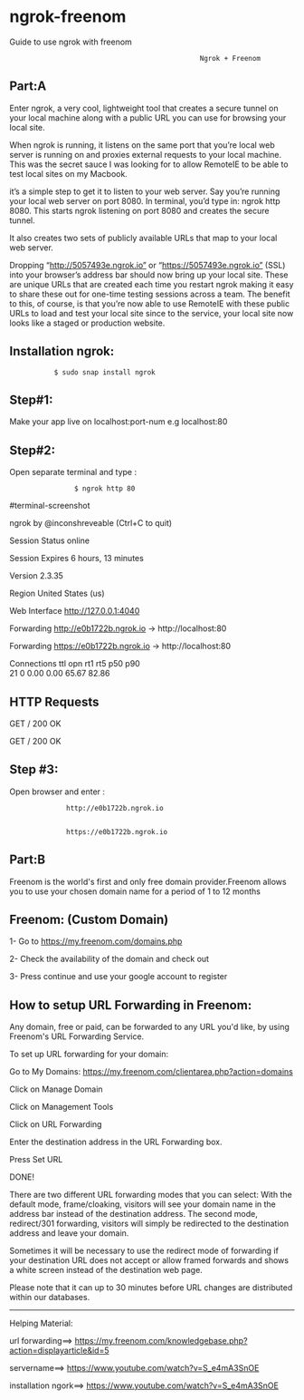 # ngrok-freenom
Guide to use ngrok with freenom




                                                   Ngrok + Freenom




Part:A
------
 

Enter ngrok, a very cool, lightweight tool that creates a secure tunnel on your local machine along with a public URL you can use for browsing your local site.

When ngrok is running, it listens on the same port that you’re local web server is running on and proxies external requests to your local machine. This was the secret sauce I was looking for to allow RemoteIE to be able to test local sites on my Macbook.

it’s a simple step to get it to listen to your web server. Say you’re running your local web server on port 8080. In terminal, you’d type in: ngrok http 8080. This starts ngrok listening on port 8080 and creates the secure tunnel.

It also creates two sets of publicly available URLs that map to your local web server.

Dropping “http://5057493e.ngrok.io” or “https://5057493e.ngrok.io” (SSL) into your browser’s address bar should now bring up your local site. These are unique URLs that are created each time you restart ngrok making it easy to share these out for one-time testing sessions across a team. The benefit to this, of course, is that you’re now able to use RemoteIE with these public URLs to load and test your local site since to the service, your local site now looks like a staged or production website.


Installation ngrok:
-------------------
   
               $ sudo snap install ngrok

Step#1:
------

Make your app live on localhost:port-num e.g localhost:80

Step#2:
------

Open separate terminal and type :

                    $ ngrok http 80


#terminal-screenshot

ngrok by @inconshreveable                                                                                                     (Ctrl+C to quit)
                                                                                                                                              
Session Status                online                                                                                                          

Session Expires               6 hours, 13 minutes                                                                                             

Version                       2.3.35                                                                                                          

Region                        United States (us)                                                                                              

Web Interface                 http://127.0.0.1:4040                                                                                           

Forwarding                    http://e0b1722b.ngrok.io -> http://localhost:80                                                                 

Forwarding                    https://e0b1722b.ngrok.io -> http://localhost:80                                                                
                                                                                                                                              
Connections                   ttl     opn     rt1     rt5     p50     p90                                                                     
                              21      0       0.00    0.00    65.67   82.86                                                                   
                                                                                                                                              
HTTP Requests                                                                                                                                 
-------------                                                                                                                                 
                                                                                                                                              
GET /                                   200 OK                                                                                                

GET /                                   200 OK                                                                                                
 

Step #3:
-------

Open browser and enter :

                  http://e0b1722b.ngrok.io


                  https://e0b1722b.ngrok.io



Part:B
-------

Freenom is the world's first and only free domain provider.Freenom allows you to use your chosen domain name for a period of 1 to 12 months


Freenom: (Custom Domain)
------------------------

1- Go to https://my.freenom.com/domains.php

2- Check the availability of the domain and check out

3- Press continue and use your google account to register

 
How to setup URL Forwarding in Freenom:
--------------------------------------
Any domain, free or paid, can be forwarded to any URL you'd like, by using Freenom's URL Forwarding Service. 

To set up URL forwarding for your domain:

Go to My Domains: https://my.freenom.com/clientarea.php?action=domains

Click on Manage Domain

Click on Management Tools

Click on URL Forwarding

Enter the destination address in the URL Forwarding box.

Press Set URL

DONE!

There are two different URL forwarding modes that you can select:
With the default mode, frame/cloaking, visitors will see your domain name in the address bar instead of the destination address.
The second mode, redirect/301 forwarding, visitors will simply be redirected to the destination address and leave your domain. 

Sometimes it will be necessary to use the redirect mode of forwarding if your destination URL does not accept or allow framed forwards and shows a white screen instead of the destination web page. 

Please note that it can up to 30 minutes before URL changes are distributed within our databases.



--------------------------------------------------------------------------------------------------------------------------------------------


Helping Material:

url forwarding==> https://my.freenom.com/knowledgebase.php?action=displayarticle&id=5 

servername==> https://www.youtube.com/watch?v=S_e4mA3SnOE 

installation ngork==> https://www.youtube.com/watch?v=S_e4mA3SnOE 
